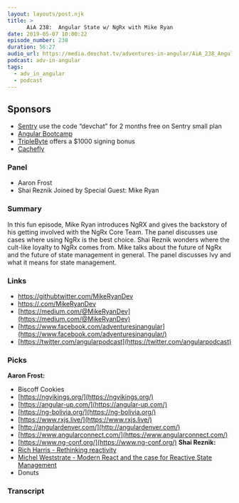 ```yaml
---
layout: layouts/post.njk
title: >
      AiA 238:  Angular State w/ NgRx with Mike Ryan
date: 2019-05-07 10:00:22
episode_number: 238
duration: 56:27
audio_url: https://media.devchat.tv/adventures-in-angular/AiA_238_Angular_State_with_NgRx_with_Mike_Ryan.mp3
podcast: adv-in-angular
tags: 
  - adv_in_angular
  - podcast
---
```


## **Sponsors**

- [Sentry](http://sentry.io/) use the code “devchat” for 2 months free on Sentry small plan
- [Angular Bootcamp](https://angularbootcamp.com/)
- [TripleByte](https://triplebyte.com/angular) offers a $1000 signing bonus
- [Cachefly](https://www.cachefly.com/)

### **Panel**

- Aaron Frost
- Shai Reznik
Joined by Special Guest: Mike Ryan
### **Summary**
In this fun episode, Mike Ryan introduces NgRX and gives the backstory of his getting involved with the NgRx Core Team. The panel discusses use cases where using NgRx is the best choice. Shai Reznik wonders where the cult-like loyalty to NgRx comes from. Mike talks about the future of NgRx and the future of state management in general. The panel discusses Ivy and what it means for state management.
### **Links**

- [https://](https://twitter.com/MikeRyanDev)[github](https://github.com/MikeRyanDev)[twitter.com/MikeRyanDev](https://twitter.com/MikeRyanDev)
- [https://.com/MikeRyanDev](https://github.com/MikeRyanDev)
- [https://medium.com/@MikeRyanDev](https://medium.com/@MikeRyanDev)
- [https://www.facebook.com/adventuresinangular](https://www.facebook.com/adventuresinangular/)
- [https://twitter.com/angularpodcast](https://twitter.com/angularpodcast)

### **Picks**
 **Aaron Frost:**
- Biscoff Cookies
- [https://ngvikings.org/](https://ngvikings.org/)
- [https://angular-up.com/](https://angular-up.com/)
- [https://ng-bolivia.org/](https://ng-bolivia.org/)
- [https://www.rxjs.live/](https://www.rxjs.live/)
- [http://angulardenver.com/](http://angulardenver.com/)
- [https://www.angularconnect.com/](https://www.angularconnect.com/)
- [https://www.ng-conf.org/](https://www.ng-conf.org/)
**Shai Reznik:**
- [Rich Harris - Rethinking reactivity](https://www.youtube.com/watch?v=AdNJ3fydeao)
- [Michel Weststrate - Modern React and the case for Reactive State Management](https://www.youtube.com/watch?v=hHF33WGqQ5U)
- Donuts


### Transcript


